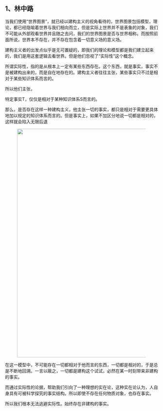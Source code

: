 <h2>1、林中路</h2><p data-pid="_BfzfmtV">当我们使用“世界图景”，就已经以建构主义的视角看待的，世界图景包括模型，理论，都已经隐喻着世界与我们相向而立，但是实际上世界并不是表象的对象，我们不可能从外部观看世界并且随之去问，我们的世界图景是否与世界相称。而按照前面所说，世界本不存在，并不存在包含着一切意义场的意义场。</p><p data-pid="3zeuXv9a">建构主义者的出发点似乎是无可置疑的，即我们的理论和模型都是我们建立起来的，我们是用这套逻辑去看世界。但是他们忽视了“实际性”这个概念。</p><p data-pid="L9yNZ4Mi">所谓实际性，指的是从根本上一定有某些东西存在。这个东西，就是事实，事实不是被建构出来的，而是自在地存在的。建构主义者往往主张，某些事实只不过是相对于某些知识体系而言的。</p><p data-pid="fgykzFNy">所以他们主张，</p><p data-pid="wylvKKgp">特定事实T，仅仅是相对于某种知识体系S而言的。</p><p data-pid="ezPoJHdy">那么，是否存在这样一种建构主义，他主张一切的事实，都只是相对于需要更具体地加以规定的知识体系而言的。但是事实上，如果不加区分地说一切都是相对的，这样就会陷入无限后退</p><figure data-size="normal"><img src="https://picx.zhimg.com/v2-dc6c1519bbc2a5c8ce3ca87fb8858b17_720w.jpg?source=d16d100b" data-caption="" data-size="normal" data-rawwidth="753" data-rawheight="132" class="origin_image zh-lightbox-thumb" width="753" data-original="https://pic1.zhimg.com/v2-dc6c1519bbc2a5c8ce3ca87fb8858b17_720w.jpg?source=d16d100b"></figure><p data-pid="njE_T-FQ">在这一模型中，不可能存在一切都相对于他而言的东西，一切都是相对的，于是总是不断地回溯。一言以蔽之，一切都是建构这个试试，必然在某一时刻带来非建构的事实。</p><p data-pid="VFCJYx1C">而通过实际性的论据，帮助我们引向了一种理想的实在论，这种实在论认为，人自身具有可被科学探究的事实结构。所以即使不存在任何物质对象，也存在事实。</p><p data-pid="mJ4bqzt7">所以我们根本无法逃避实际性。始终存在非建构的事实。</p><p></p>